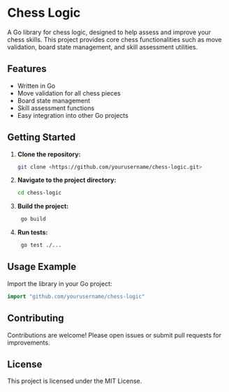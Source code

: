 # Chess Logic

A Go library for chess logic, designed to help assess and improve your chess skills. This project provides core chess functionalities such as move validation, board state management, and skill assessment utilities.

## Features

- Written in Go
- Move validation for all chess pieces
- Board state management
- Skill assessment functions
- Easy integration into other Go projects

## Getting Started

1. **Clone the repository:**

    ```bash
    git clone <https://github.com/yourusername/chess-logic.git>
    ```

2. **Navigate to the project directory:**

    ```bash
    cd chess-logic
    ```

3. **Build the project:**

   ```bash
    go build
   ```

4. **Run tests:**

   ```bash
    go test ./...
   ```

## Usage Example

Import the library in your Go project:

```go
import "github.com/yourusername/chess-logic"
```

## Contributing

Contributions are welcome! Please open issues or submit pull requests for improvements.

## License

This project is licensed under the MIT License.
